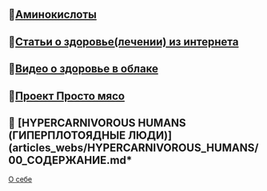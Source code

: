 ## 🔸[Аминокислоты](articles/аминокислоты_full.md)

## 🔸[Статьи о здоровье(лечении) из интернета](articles_webs/artikles_webs_all.md)

## 🔸[Видео о здоровье в облаке](https://cloud.mail.ru/public/un2Z/jNYrA6xtg)

## 🔸[Проект Просто мясо](Notes/Просто_мясо.md)

## 🔸 [HYPERCARNIVOROUS HUMANS (ГИПЕРПЛОТОЯДНЫЕ ЛЮДИ)](articles_webs/HYPERCARNIVOROUS_HUMANS/00_СОДЕРЖАНИЕ.md*


[О себе](articles/about.md)
